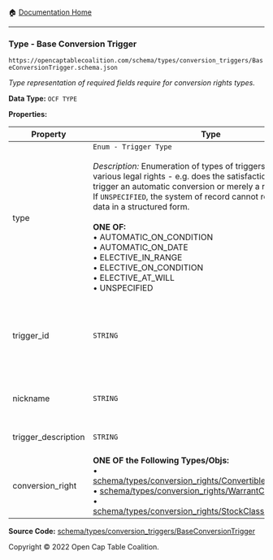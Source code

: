 :house: [Documentation Home](/README.md)

---

### Type - Base Conversion Trigger

`https://opencaptablecoalition.com/schema/types/conversion_triggers/BaseConversionTrigger.schema.json`

_Type representation of required fields require for conversion rights types._

**Data Type:** `OCF TYPE`

**Properties:**

| Property            | Type                                                                                                                                                                                                                                                                                                                                                                                                                                                                                                                       | Description                                                                                                                            | Required   |
| ------------------- | -------------------------------------------------------------------------------------------------------------------------------------------------------------------------------------------------------------------------------------------------------------------------------------------------------------------------------------------------------------------------------------------------------------------------------------------------------------------------------------------------------------------------- | -------------------------------------------------------------------------------------------------------------------------------------- | ---------- |
| type                | `Enum - Trigger Type`</br></br>_Description:_ Enumeration of types of triggers common to various legal rights - e.g. does the satisfaction of a condition trigger an automatic conversion or merely a right to convert? If `UNSPECIFIED`, the system of record cannot represent this data in a structured form.</br></br>**ONE OF:** </br>&bull; AUTOMATIC_ON_CONDITION </br>&bull; AUTOMATIC_ON_DATE </br>&bull; ELECTIVE_IN_RANGE </br>&bull; ELECTIVE_ON_CONDITION </br>&bull; ELECTIVE_AT_WILL </br>&bull; UNSPECIFIED | When the trigger condition is met, is the conversion automatic, elective or automatic with an elective right not to convert            | `REQUIRED` |
| trigger_id          | `STRING`                                                                                                                                                                                                                                                                                                                                                                                                                                                                                                                   | Id for this conversion trigger, unique within list of ConversionTriggers in parent convertible issuance's `conversion_triggers` field. | `REQUIRED` |
| nickname            | `STRING`                                                                                                                                                                                                                                                                                                                                                                                                                                                                                                                   | Human-friendly nickname to describe the conversion right                                                                               | -          |
| trigger_description | `STRING`                                                                                                                                                                                                                                                                                                                                                                                                                                                                                                                   | Long-form description of the trigger                                                                                                   | -          |
| conversion_right    | **ONE OF the Following Types/Objs:**</br>&bull; [schema/types/conversion_rights/ConvertibleConversionRight](/docs/schema/types/conversion_rights/ConvertibleConversionRight.md)</br>&bull; [schema/types/conversion_rights/WarrantConversionRight](/docs/schema/types/conversion_rights/WarrantConversionRight.md)</br>&bull; [schema/types/conversion_rights/StockClassConversionRight](/docs/schema/types/conversion_rights/StockClassConversionRight.md)                                                                | When the conditions of the trigger are met, how does the convertible convert?                                                          | `REQUIRED` |

**Source Code:** [schema/types/conversion_triggers/BaseConversionTrigger](/schema/types/conversion_triggers/BaseConversionTrigger.schema.json)

Copyright © 2022 Open Cap Table Coalition.
